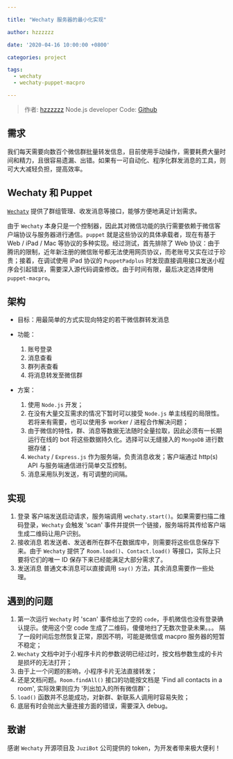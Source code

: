 ```yaml
---

title: "Wechaty 服务器的最小化实现"

author: hzzzzzz

date: '2020-04-16 10:00:00 +0800'

categories: project

tags:
  - wechaty
  - wechaty-puppet-macpro

---
```


> 作者: [hzzzzzz](https://github.com/hzzzzzz) Node.js developer
> Code: [Github](https://github.com/hzzzzzz/wechaty-forwarder)

## 需求
  我们每天需要向数百个微信群批量转发信息，目前使用手动操作，需要耗费大量时间和精力，且很容易遗漏、出错。如果有一可自动化、程序化群发消息的工具，则可大大减轻负担，提高效率。

<!--more-->

## Wechaty 和 Puppet
  [`Wechaty`](https://github.com/wechaty/wechaty) 提供了群组管理、收发消息等接口，能够方便地满足计划需求。

  由于 `Wechaty` 本身只是一个控制器，因此其对微信功能的执行需要依赖于微信客户端协议与服务器进行通信。`puppet` 就是这些协议的具体承载者，现在有基于 Web / iPad / Mac 等协议的多种实现。经过测试，首先排除了 Web 协议：由于腾讯的限制，近年新注册的微信账号都无法使用网页协议，而老账号又实在过于珍贵；接着，在调试使用 iPad 协议的 `PuppetPadplus` 时发现直接调用接口发送小程序会引起错误，需要深入源代码调查修改。由于时间有限，最后决定选择使用 `puppet-macpro`。


## 架构
  - 目标：用最简单的方式实现向特定的若干微信群转发消息

  - 功能：
    1. 账号登录
    2. 消息查看
    3. 群列表查看
    4. 将消息转发至微信群

  - 方案：
    1. 使用 `Node.js` 开发；
    2. 在没有大量交互需求的情况下暂时可以接受 `Node.js` 单主线程的局限性。若将来有需要，也可以使用多 worker / 进程合作解决问题；
    3. 由于微信的特性，群、消息等数据无法随时全量拉取，因此必须有一长期运行在线的 bot 将这些数据持久化。选择可以无缝接入的 `MongoDB` 进行数据存储；
    4. `Wechaty` / `Express.js` 作为服务端，负责消息收发；客户端通过 http(s) API 与服务端通信进行简单交互控制。
    5. 消息采用队列发送，有可调整的间隔。

## 实现
  1. 登录
    客户端发送启动请求，服务端调用 `wechaty.start()`。如果需要扫描二维码登录，`Wechaty` 会触发 'scan' 事件并提供一个链接，服务端将其传给客户端生成二维码让用户识别。
  2. 接收消息
    若发送者、发送者所在群不在数据库中，则需要将这些信息保存下来。由于 `Wechaty` 提供了 `Room.load()`、`Contact.load()` 等接口，实际上只要将它们的唯一 ID 保存下来已经能满足大部分需求了。
  3. 发送消息
    普通文本消息可以直接调用 `say()` 方法，其余消息需要作一些处理。

## 遇到的问题
  1. 第一次运行 `Wechaty` 时 'scan' 事件给出了空的 `code`，手机微信也没有登录确认提示。使用这个空 code 生成了二维码，傻傻地扫了无数次登录未果。。。 隔了一段时间后忽然恢复正常，原因不明，可能是微信或 macpro 服务器的短暂不稳定；
  2. `Wechaty` 文档中对于小程序卡片的参数说明已经过时，按文档参数生成的卡片是损坏的无法打开；
  3. 由于上一个问题的影响，小程序卡片无法直接转发；
  4. 还是文档问题。`Room.findAll()` 接口的功能按文档是 'Find all contacts in a room', 实际效果则应为 '列出加入的所有微信群'；
  5. `load()` 函数并不总能成功，对新群、新联系人调用时容易失败；
  6. 底层有时会抛出大量连接方面的错误，需要深入 debug。

## 致谢
  感谢 `Wechaty` 开源项目及 `JuziBot` 公司提供的 token，为开发者带来极大便利！
